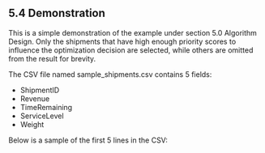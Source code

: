 ## 5.4 Demonstration 

This is a simple demonstration of the example under section 5.0 Algorithm Design. Only the shipments that have high enough priority scores to influence the optimization decision are selected, while others are omitted from the result for brevity.

The CSV file named sample_shipments.csv contains 5 fields:
- ShipmentID
- Revenue
- TimeRemaining
- ServiceLevel
- Weight

Below is a sample of the first 5 lines in the CSV:
